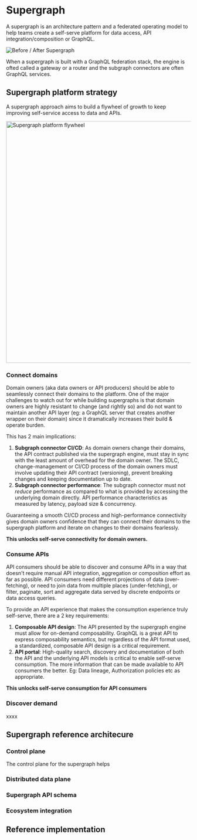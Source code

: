 # Supergraph

A supergraph is an architecture pattern and a federated operating model to help teams create a self-serve platform for data access, API integration/composition or GraphQL.

![Before / After Supergraph](https://github.com/hasura/supergraph-io/assets/131160/2421b94e-724f-4e94-afee-61b2c81f38b7)

When a supergraph is built with a GraphQL federation stack, the engine is ofted called a gateway or a router and the subgraph connectors are often GraphQL services.

## Supergraph platform strategy
A supergraph approach aims to build a flywheel of growth to keep improving self-service access to data and APIs.

<img width="660" alt="Supergraph platform flywheel" src="https://github.com/hasura/supergraph-io/assets/131160/c6583319-55d8-4854-b593-1f6c1e6b3f05">

### Connect domains
Domain owners (aka data owners or API producers) should be able to seamlessly connect their domains to the platform. One of the major challenges to watch out for while building supergraphs is that domain owners are highly resistant to change (and rightly so) and do not want to maintain another API layer (eg: a GraphQL server that creates another wrapper on their domain) since it dramatically increases their build & operate burden. 

This has 2 main implications:
1. **Subgraph connector CI/CD**: As domain owners change their domains, the API contract published via the supergraph engine, must stay in sync with the least amount of overhead for the domain owner. The SDLC, change-management or CI/CD process of the domain owners must involve updating their API contract (versioning), prevent breaking changes and keeping documentation up to date.
2. **Subgraph connector performance**: The subgraph connector must not _reduce_ performance as compared to what is provided by accessing the underlying domain directly. API performance characteristics as measured by latency, payload size & concurrency.

Guaranteeing a smooth CI/CD process and high-performance connectivity gives domain owners confidence that they can connect their domains to the supergraph platform and iterate on changes to their domains fearlessly.

**This unlocks self-serve connectivity for domain owners.**

### Consume APIs

API consumers should be able to discover and consume APIs in a way that doesn't require manual API integration, aggregation or composition effort as far as possible. 
API consumers need different projections of data (over-fetching), or need to join data from multiple places (under-fetching), or filter, paginate, sort and aggregate data served by discrete endpoints or data access queries.

To provide an API experience that makes the consumption experience truly self-serve, there are a 2 key requirements:
1. **Composable API design**: The API presented by the supergraph engine must allow for on-demand composability. GraphQL is a great API to express composability semantics, but regardless of the API format used, a standardized, composable API design is a critical requirement.
2. **API portal**: High-quality search, discovery and documentation of both the API and the underlying API models is critical to enable self-serve consumption. The more information that can be made available to API consumers the better. Eg: Data lineage, Authorization policies etc as appropriate.

**This unlocks self-serve consumption for API consumers**

### Discover demand

xxxx

## Supergraph reference architecure

### Control plane
The control plane for the supergraph helps 

### Distributed data plane

### Supergraph API schema

### Ecosystem integration

## Reference implementation
